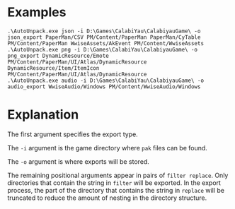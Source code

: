 ﻿# Examples
```
.\AutoUnpack.exe json -i D:\Games\CalabiYau\CalabiyauGame\ -o json_export PaperMan/CSV PM/Content/PaperMan PaperMan/CyTable PM/Content/PaperMan WwiseAssets/AkEvent PM/Content/WwiseAssets
.\AutoUnpack.exe png -i D:\Games\CalabiYau\CalabiyauGame\ -o png_export DynamicResource/Emote PM/Content/PaperMan/UI/Atlas/DynamicResource DynamicResource/Item/ItemIcon PM/Content/PaperMan/UI/Atlas/DynamicResource
.\AutoUnpack.exe audio -i D:\Games\CalabiYau\CalabiyauGame\ -o audio_export WwiseAudio/Windows PM/Content/WwiseAudio/Windows
```

# Explanation

The first argument specifies the export type. 

The `-i` argument is the game directory where `pak` files can be found.

The `-o` argument is where exports will be stored.

The remaining positional arguments appear in pairs of `filter replace`. Only directories that contain the string in `filter` will be exported. In the export process, the part of the directory that contains the string in `replace` will be truncated to reduce the amount of nesting in the directory structure. 
